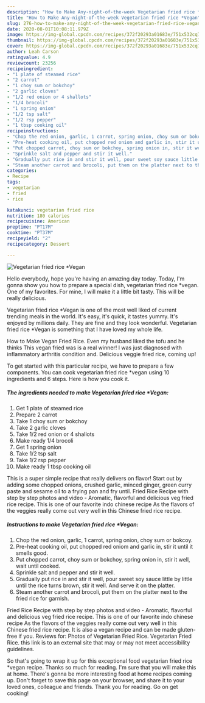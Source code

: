 ```yaml
---
description: "How to Make Any-night-of-the-week Vegetarian fried rice *Vegan"
title: "How to Make Any-night-of-the-week Vegetarian fried rice *Vegan"
slug: 276-how-to-make-any-night-of-the-week-vegetarian-fried-rice-vegan
date: 2020-08-01T10:08:11.979Z
image: https://img-global.cpcdn.com/recipes/372f20293a01683e/751x532cq70/vegetarian-fried-rice-vegan-recipe-main-photo.jpg
thumbnail: https://img-global.cpcdn.com/recipes/372f20293a01683e/751x532cq70/vegetarian-fried-rice-vegan-recipe-main-photo.jpg
cover: https://img-global.cpcdn.com/recipes/372f20293a01683e/751x532cq70/vegetarian-fried-rice-vegan-recipe-main-photo.jpg
author: Leah Carson
ratingvalue: 4.9
reviewcount: 23256
recipeingredient:
- "1 plate of steamed rice"
- "2 carrot"
- "1 choy sum or bokchoy"
- "2 garlic cloves"
- "1/2 red onion or 4 shallots"
- "1/4 brocoli"
- "1 spring onion"
- "1/2 tsp salt"
- "1/2 rsp pepper"
- "1 tbsp cooking oil"
recipeinstructions:
- "Chop the red onion, garlic, 1 carrot, spring onion, choy sum or bokcoy."
- "Pre-heat cooking oil, put chopped red oniom and garlic in, stir it until it smells good."
- "Put chopped carrot, choy sum or bokchoy, spring onion in, stir it well, wait until cooked."
- "Sprinkle salt and pepper and stir it well."
- "Gradually put rice in and stir it well, pour sweet soy sauce little by little until the rice turns brown, stir it well. And serve it on the platter."
- "Steam another carrot and brocoli, put them on the platter next to the fried rice for garnish."
categories:
- Recipe
tags:
- vegetarian
- fried
- rice

katakunci: vegetarian fried rice 
nutrition: 180 calories
recipecuisine: American
preptime: "PT17M"
cooktime: "PT37M"
recipeyield: "2"
recipecategory: Dessert

---
```



![Vegetarian fried rice *Vegan](https://img-global.cpcdn.com/recipes/372f20293a01683e/751x532cq70/vegetarian-fried-rice-vegan-recipe-main-photo.jpg)

Hello everybody, hope you're having an amazing day today. Today, I'm gonna show you how to prepare a special dish, vegetarian fried rice *vegan. One of my favorites. For mine, I will make it a little bit tasty. This will be really delicious.

Vegetarian fried rice *Vegan is one of the most well liked of current trending meals in the world. It's easy, it's quick, it tastes yummy. It's enjoyed by millions daily. They are fine and they look wonderful. Vegetarian fried rice *Vegan is something that I have loved my whole life.

How to Make Vegan Fried Rice. Even my husband liked the tofu and he thinks This vegan fried was is a real winner! I was just diagnosed with inflammatory arthritis condition and. Delicious veggie fried rice, coming up!


To get started with this particular recipe, we have to prepare a few components. You can cook vegetarian fried rice *vegan using 10 ingredients and 6 steps. Here is how you cook it.

<!--inarticleads1-->

##### The ingredients needed to make Vegetarian fried rice *Vegan:

1. Get 1 plate of steamed rice
1. Prepare 2 carrot
1. Take 1 choy sum or bokchoy
1. Take 2 garlic cloves
1. Take 1/2 red onion or 4 shallots
1. Make ready 1/4 brocoli
1. Get 1 spring onion
1. Take 1/2 tsp salt
1. Take 1/2 rsp pepper
1. Make ready 1 tbsp cooking oil


This is a super simple recipe that really delivers on flavor! Start out by adding some chopped onions, crushed garlic, minced ginger, green curry paste and sesame oil to a frying pan and fry until. Fried Rice Recipe with step by step photos and video - Aromatic, flavorful and delicious veg fried rice recipe. This is one of our favorite indo chinese recipe As the flavors of the veggies really come out very well in this Chinese fried rice recipe. 

<!--inarticleads2-->

##### Instructions to make Vegetarian fried rice *Vegan:

1. Chop the red onion, garlic, 1 carrot, spring onion, choy sum or bokcoy.
1. Pre-heat cooking oil, put chopped red oniom and garlic in, stir it until it smells good.
1. Put chopped carrot, choy sum or bokchoy, spring onion in, stir it well, wait until cooked.
1. Sprinkle salt and pepper and stir it well.
1. Gradually put rice in and stir it well, pour sweet soy sauce little by little until the rice turns brown, stir it well. And serve it on the platter.
1. Steam another carrot and brocoli, put them on the platter next to the fried rice for garnish.


Fried Rice Recipe with step by step photos and video - Aromatic, flavorful and delicious veg fried rice recipe. This is one of our favorite indo chinese recipe As the flavors of the veggies really come out very well in this Chinese fried rice recipe. It is also a vegan recipe and can be made gluten-free if you. Reviews for: Photos of Vegetarian Fried Rice. Vegetarian Fried Rice. this link is to an external site that may or may not meet accessibility guidelines. 

So that's going to wrap it up for this exceptional food vegetarian fried rice *vegan recipe. Thanks so much for reading. I'm sure that you will make this at home. There's gonna be more interesting food at home recipes coming up. Don't forget to save this page on your browser, and share it to your loved ones, colleague and friends. Thank you for reading. Go on get cooking!
